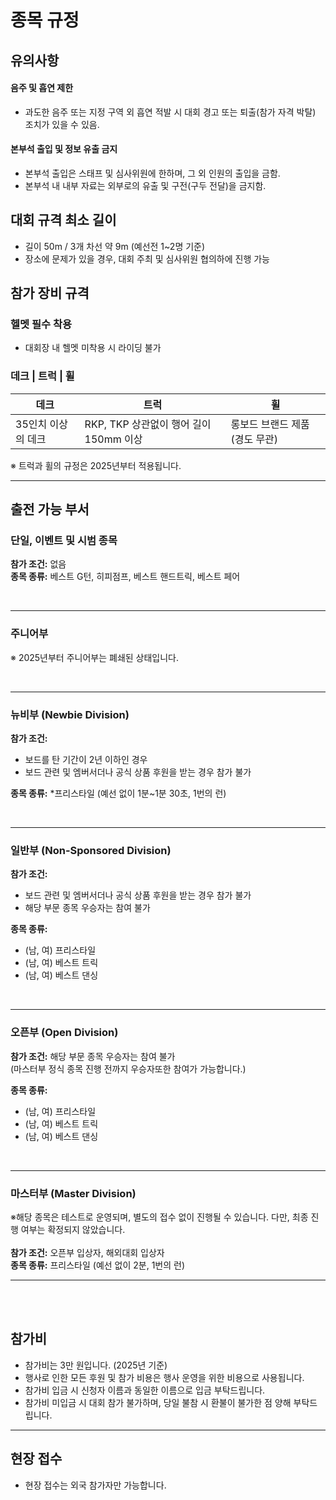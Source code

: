 # 종목 규정

## 유의사항


#### 음주 및 흡연 제한

* 과도한 음주 또는 지정 구역 외 흡연 적발 시 대회 경고 또는 퇴출(참가 자격 박탈) 조치가 있을 수 있음.

#### 본부석 출입 및 정보 유출 금지

* 본부석 출입은 스태프 및 심사위원에 한하며, 그 외 인원의 출입을 금함.
* 본부석 내 내부 자료는 외부로의 유출 및 구전(구두 전달)을 금지함.


## 대회 규격 최소 길이
* 길이 50m / 3개 차선 약 9m (예선전 1~2명 기준)
* 장소에 문제가 있을 경우, 대회 주최 및 심사위원 협의하에 진행 가능

## 참가 장비 규격
### 헬멧 필수 착용
* 대회장 내 헬멧 미착용 시 라이딩 불가

### 데크 | 트럭 | 휠
| 데크 | 트럭 | 휠 |
|---|---|---|
| 35인치 이상의 데크 | RKP, TKP 상관없이 행어 길이 150mm 이상 | 롱보드 브랜드 제품 (경도 무관) |

※ 트럭과 휠의 규정은 2025년부터 적용됩니다.

---

## 출전 가능 부서

### 단일, 이벤트 및 시범 종목
**참가 조건:** 없음  
**종목 종류:** 베스트 G턴, 히피점프, 베스트 핸드트릭, 베스트 페어  

<br/>

---

### 주니어부  
※ 2025년부터 주니어부는 폐쇄된 상태입니다.  

<br/>

---

### 뉴비부 (Newbie Division)  
**참가 조건:** 
* 보드를 탄 기간이 2년 이하인 경우  
* 보드 관련 및 엠버서더나 공식 상품 후원을 받는 경우 참가 불가

**종목 종류:** 
*프리스타일 (예선 없이 1분~1분 30초, 1번의 런)  

<br/>

---
### 일반부 (Non-Sponsored Division)  
**참가 조건:**  
* 보드 관련 및 엠버서더나 공식 상품 후원을 받는 경우 참가 불가
* 해당 부문 종목 우승자는 참여 불가  

**종목 종류:**  
* (남, 여) 프리스타일  
* (남, 여) 베스트 트릭  
* (남, 여) 베스트 댄싱  

<br/>

---
### 오픈부 (Open Division)  
**참가 조건:** 해당 부문 종목 우승자는 참여 불가  
(마스터부 정식 종목 진행 전까지 우승자또한 참여가 가능합니다.)

**종목 종류:**  
* (남, 여) 프리스타일  
* (남, 여) 베스트 트릭  
* (남, 여) 베스트 댄싱  

<br/>

---

### 마스터부 (Master Division)

※해당 종목은 테스트로 운영되며, 별도의 접수 없이 진행될 수 있습니다. 다만, 최종 진행 여부는 확정되지 않았습니다.<br/><br/>
**참가 조건:** 오픈부 입상자, 해외대회 입상자 <br>
**종목 종류:** 프리스타일 (예선 없이 2분, 1번의 런)  

---
<br/>
<br/>

## 참가비  
* 참가비는 3만 원입니다. (2025년 기준)  
* 행사로 인한 모든 후원 및 참가 비용은 행사 운영을 위한 비용으로 사용됩니다.  
* 참가비 입금 시 신청자 이름과 동일한 이름으로 입금 부탁드립니다.  
* 참가비 미입금 시 대회 참가 불가하며, 당일 불참 시 환불이 불가한 점 양해 부탁드립니다.  

---

## 현장 접수  
* 현장 접수는 외국 참가자만 가능합니다.